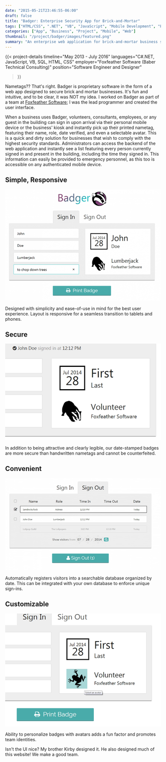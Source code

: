 ```yaml
---
date: "2015-05-21T23:46:55-06:00"
draft: false
title: "Badger: Enterprise Security App for Brick-and-Mortar"
tags: ["HTML/CSS", ".NET", "VB", "JavaScript", "Mobile Development", "Professional", "Programming", "Web Design"]
categories: ["App", "Business", "Project", "Mobile", "Web"]
thumbnail: "/project/badger/images/featured.png"
summary: "An enterprise web application for brick-and-mortar business security that allows visitors to sign in via mobile devices or kiosks to receive printed nametags with real-time tracking and administrative oversight."
---
```


{{< project-details
  timeline="May 2013 - July 2016"
  languages="C#.NET, JavaScript, VB, SQL, HTML, CSS"
  employer="Foxfeather Software (Baber Technical Consulting)"
  position="Software Engineer and Designer"
>}}

Nametags?? That's right. Badger is proprietary software in the form of a web app designed to secure brick and mortar businesses. It's fun and intuitive, and to be clear, it was NOT my idea. I worked on Badger as part of a team at [Foxfeather Software](http://www.foxfeathersoftware.com/); I was the lead programmer and created the user interface.

When a business uses Badger, volunteers, consultants, employees, or any guest in the building can sign in upon arrival via their personal mobile device or the business' kiosk and instantly pick up their printed nametag, featuring their name, role, date verified, and even a selectable avatar. This is a quick and dirty solution for businesses that wish to comply with the highest security standards. Administrators can access the backend of the web application and instantly see a list featuring every person currently signed in and present in the building, including the time they signed in. This information can easily be provided to emergency personnel, as this too is accessible on any authenticated mobile device.

## Simple, Responsive
![Badger Screenshot](./images/screenshot1.png)

Designed with simplicity and ease-of-use in mind for the best user experience. Layout is responsive for a seamless transition to tablets and phones.

## Secure
![Badger Screenshot](./images/screenshot2.png)

In addition to being attractive and clearly legible, our date-stamped badges are more secure than handwritten nametags and cannot be counterfeited.

## Convenient
![Badger Screenshot](./images/screenshot3.png)

Automatically registers visitors into a searchable database organized by date. This can be integrated with your own database to enforce unique sign-ins.

## Customizable
![Badger Screenshot](./images/screenshot4.png)

Ability to personalize badges with avatars adds a fun factor and promotes team identities.

Isn't the UI nice? My brother Kirby designed it. He also designed much of this website! We make a good team.
